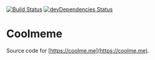 [![Build Status](https://travis-ci.org/ArnaudWeyts/coolmeme.svg?branch=master)](https://travis-ci.org/ArnaudWeyts/coolmeme)
[![devDependencies Status](https://david-dm.org/arnaudweyts/coolmeme/dev-status.svg)](https://david-dm.org/arnaudweyts/coolmeme?type=dev)

# Coolmeme

Source code for [https://coolme.me](https://coolme.me).